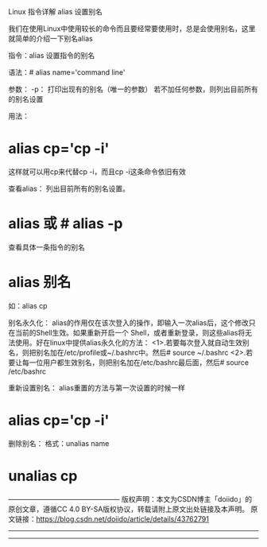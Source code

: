Linux 指令详解 alias 设置别名


我们在使用Linux中使用较长的命令而且要经常要使用时，总是会使用别名，这里就简单的介绍一下别名alias

指令：alias
设置指令的别名

语法：# alias name='command line'

参数：
-p：  打印出现有的别名（唯一的参数）
若不加任何参数，则列出目前所有的别名设置


用法：
# alias cp='cp -i'
这样就可以用cp来代替cp -i，而且cp -i这条命令依旧有效


查看alias：
列出目前所有的别名设置。
# alias  或  # alias -p


查看具体一条指令的别名
# alias 别名
如：alias cp


别名永久化：
alias的作用仅在该次登入的操作，即输入一次alias后，这个修改只在当前的Shell生效。如果重新开启一个 Shell，或者重新登录，则这些alias将无法使用。好在linux中提供alias永久化的方法：
<1>.若要每次登入就自动生效别名，则把别名加在/etc/profile或~/.bashrc中。然后# source ~/.bashrc
<2>.若要让每一位用户都生效别名，则把别名加在/etc/bashrc最后面，然后# source /etc/bashrc


重新设置别名：
alias重置的方法与第一次设置的时候一样
# alias cp='cp -i'

删除别名：
格式：unalias name
# unalias cp
————————————————
版权声明：本文为CSDN博主「doiido」的原创文章，遵循CC 4.0 BY-SA版权协议，转载请附上原文出处链接及本声明。
原文链接：https://blog.csdn.net/doiido/article/details/43762791



---------------------------------------------------------------------------------------------------------------------





---------------------------------------------------------------------------------------------------------------------







